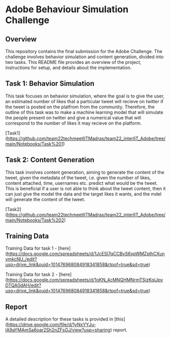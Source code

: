 # Adobe Behaviour Simulation Challenge

## Overview

This repository contains the final submission for the Adobe Challenge. The challenge involves behavior simulation and content generation, divided into two tasks. This README file provides an overview of the project, instructions for setup, and details about the implementation.

## Task 1: Behavior Simulation

This task focuses on behavior simulation, where the goal is to give the user, an estimated number of likes that a particular tweet will recieve on twitter if the tweet is posted on the platfrom from the community.
Therefore, the outline of this task was to make a machine learning model that will simulate the people present on twitter and give a numerical value that will correspond to the number of likes it may recieve on the platform.

[Task1] (https://github.com/team22techmeetIITMadras/team22_interIIT_Adobe/tree/main/Notebooks/Task%201)

## Task 2: Content Generation

This task involves content generation, aiming to generate the content of the tweet, given the metadata of the tweet, i.e. given the number of likes, content attached, time, usernames etc. predict what would be the tweet. This is beneficial if a user is not able to think about the tweet content, then it can just give the model the data and the target likes it wants, and the mdel will generate the content of the tweet.

[Task2] (https://github.com/team22techmeetIITMadras/team22_interIIT_Adobe/tree/main/Notebooks/Task%202)

## Training Data

Training Data for task 1 - [here] (https://docs.google.com/spreadsheets/d/1JcESl7qCCBvS6xpWMZplhCXunvmkcNU_/edit?usp=drive_link&ouid=101476968084918341858&rtpof=true&sd=true)

Training Data for task 2 - [here] (https://docs.google.com/spreadsheets/d/1oKN_4cMNQHMNrmTSjzKqiJpvDTQA0dAH/edit?usp=drive_link&ouid=101476968084918341858&rtpof=true&sd=true)

## Report

A detailed description for these tasks is provided in [this] (https://drive.google.com/file/d/1yNxYYJu-lA9aYMAmSa6oar2Sh2nZFsGJ/view?usp=sharing) report.
